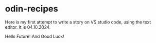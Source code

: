# odin-recipes
Here is my first attempt to write a story on VS studio code, using the text editor. It is 04.10.2024.

Hello Future! And Good Luck!